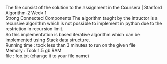 The file consist of the solution to the assignment in the Coursera | Stanford Algorithm-2 Week 1  
Strong Connected Components 
The algorithm taught by the intructor is a recursive algorithm which is not possible to implement in python due to the restriction in recursion limit.  
So this implementation is based iterative algorithm which can be implemented using Stack data structure.  
Running time : took less than 3 minutes to run on the given file  
Memory : Took 1.5 gb RAM  
file : foo.txt (change it to your file name)  
